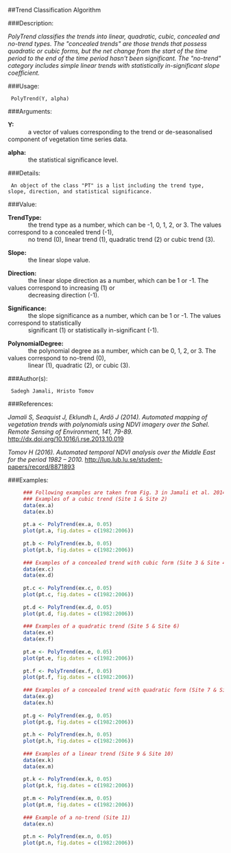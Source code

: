 ##Trend Classification Algorithm

###Description:

*PolyTrend classifies the trends into linear, quadratic, cubic, concealed and no-trend types. The "concealed trends" are those trends that possess quadratic or cubic forms, but the net change
from the start of the time period to the end of the time period hasn't been significant. The "no-trend" category includes simple linear trends with statistically in-significant slope coefficient.*

###Usage:

     PolyTrend(Y, alpha)
     
###Arguments:

**Y:**<br/>
&nbsp;&nbsp;&nbsp;&nbsp;&nbsp;&nbsp;&nbsp;&nbsp;&nbsp;&nbsp;&nbsp;&nbsp;a vector of values corresponding to the trend or de-seasonalised component of vegetation time series data.

**alpha:**<br/>
&nbsp;&nbsp;&nbsp;&nbsp;&nbsp;&nbsp;&nbsp;&nbsp;&nbsp;&nbsp;&nbsp;&nbsp;the statistical significance level.

###Details:

     An object of the class "PT" is a list including the trend type, slope, direction, and statistical significance.

###Value:

**TrendType:**<br/> 
&nbsp;&nbsp;&nbsp;&nbsp;&nbsp;&nbsp;&nbsp;&nbsp;&nbsp;&nbsp;&nbsp;&nbsp;the trend type as a number, which can be -1, 0, 1, 2, or 3. The values correspond to a concealed trend (-1),<br/> 
&nbsp;&nbsp;&nbsp;&nbsp;&nbsp;&nbsp;&nbsp;&nbsp;&nbsp;&nbsp;&nbsp;&nbsp;no trend (0), linear trend (1), quadratic trend (2) or cubic trend (3).

**Slope:**<br/> 
&nbsp;&nbsp;&nbsp;&nbsp;&nbsp;&nbsp;&nbsp;&nbsp;&nbsp;&nbsp;&nbsp;&nbsp;the linear slope value.

**Direction:**<br/>
&nbsp;&nbsp;&nbsp;&nbsp;&nbsp;&nbsp;&nbsp;&nbsp;&nbsp;&nbsp;&nbsp;&nbsp;the linear slope direction as a number, which can be 1 or -1. The values correspond to increasing (1) or <br/>
&nbsp;&nbsp;&nbsp;&nbsp;&nbsp;&nbsp;&nbsp;&nbsp;&nbsp;&nbsp;&nbsp;&nbsp;decreasing direction (-1).

**Significance:**<br/> 
&nbsp;&nbsp;&nbsp;&nbsp;&nbsp;&nbsp;&nbsp;&nbsp;&nbsp;&nbsp;&nbsp;&nbsp;the slope significance as a number, which can be 1 or -1. The values correspond to statistically<br/> 
&nbsp;&nbsp;&nbsp;&nbsp;&nbsp;&nbsp;&nbsp;&nbsp;&nbsp;&nbsp;&nbsp;&nbsp;significant (1) or statistically in-significant (-1).

**PolynomialDegree:**<br/> 
&nbsp;&nbsp;&nbsp;&nbsp;&nbsp;&nbsp;&nbsp;&nbsp;&nbsp;&nbsp;&nbsp;&nbsp;the polynomial degree as a number, which can be 0, 1, 2, or 3. The values correspond to no-trend (0), <br/>
&nbsp;&nbsp;&nbsp;&nbsp;&nbsp;&nbsp;&nbsp;&nbsp;&nbsp;&nbsp;&nbsp;&nbsp;linear (1), quadratic (2), or cubic (3).

###Author(s):

     Sadegh Jamali, Hristo Tomov

###References:

*Jamali S, Seaquist J, Eklundh L, Ardö J (2014). Automated mapping of vegetation trends with polynomials using NDVI imagery over the Sahel. Remote Sensing of Environment, 141, 79-89.*
<http://dx.doi.org/10.1016/j.rse.2013.10.019>

*Tomov H (2016). Automated temporal NDVI analysis over the Middle East for the period 1982 – 2010.*
<http://lup.lub.lu.se/student-papers/record/8871893>

###Examples:
```R
     ### Following examples are taken from Fig. 3 in Jamali et al. 2014
     ### Examples of a cubic trend (Site 1 & Site 2)
     data(ex.a)
     data(ex.b)
     
     pt.a <- PolyTrend(ex.a, 0.05)
     plot(pt.a, fig.dates = c(1982:2006))
     
     pt.b <- PolyTrend(ex.b, 0.05)
     plot(pt.b, fig.dates = c(1982:2006))
     
     ### Examples of a concealed trend with cubic form (Site 3 & Site 4)
     data(ex.c)
     data(ex.d)
     
     pt.c <- PolyTrend(ex.c, 0.05)
     plot(pt.c, fig.dates = c(1982:2006))
     
     pt.d <- PolyTrend(ex.d, 0.05)
     plot(pt.d, fig.dates = c(1982:2006))
     
     ### Examples of a quadratic trend (Site 5 & Site 6)
     data(ex.e)
     data(ex.f)
     
     pt.e <- PolyTrend(ex.e, 0.05)
     plot(pt.e, fig.dates = c(1982:2006))
     
     pt.f <- PolyTrend(ex.f, 0.05)
     plot(pt.f, fig.dates = c(1982:2006))
     
     ### Examples of a concealed trend with quadratic form (Site 7 & Site 8)
     data(ex.g)
     data(ex.h)
     
     pt.g <- PolyTrend(ex.g, 0.05)
     plot(pt.g, fig.dates = c(1982:2006))
     
     pt.h <- PolyTrend(ex.h, 0.05)
     plot(pt.h, fig.dates = c(1982:2006))
     
     ### Examples of a linear trend (Site 9 & Site 10)
     data(ex.k)
     data(ex.m)
     
     pt.k <- PolyTrend(ex.k, 0.05)
     plot(pt.k, fig.dates = c(1982:2006))
     
     pt.m <- PolyTrend(ex.m, 0.05)
     plot(pt.m, fig.dates = c(1982:2006))
     
     ### Example of a no-trend (Site 11)
     data(ex.n)
     
     pt.n <- PolyTrend(ex.n, 0.05)
     plot(pt.n, fig.dates = c(1982:2006))
```
